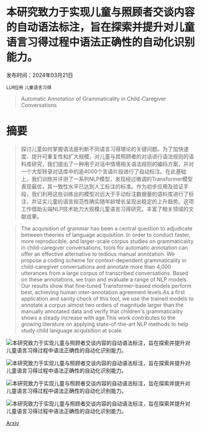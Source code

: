 # 本研究致力于实现儿童与照顾者交谈内容的自动语法标注，旨在探索并提升对儿童语言习得过程中语法正确性的自动化识别能力。

发布时间：2024年03月21日

`LLM应用` `儿童语言习得`

> Automatic Annotation of Grammaticality in Child-Caregiver Conversations

# 摘要

> 探讨儿童如何掌握语法是判断不同语言习得理论的关键问题。为了加快速度、提升可重复性和扩大规模，对儿童与其照顾者的对话进行语法规则的语料库研究，我们提出了一种用于对话中情境相关语法规则的编码方案，并对一个大型转录对话库中的逾4000个言语片段进行了自动标注。在此基础上，我们训练并评测了一系列NLP模型，发现经过微调的Transformer模型表现最优，其一致性水平已达到人工标注的标准。作为初步应用及验证手段，我们利用这些训练出的模型对远大于手动标注数据量的语料库进行了标注，并证实儿童的语言规范性确实随年龄增长呈现出稳定的上升趋势。这项工作借助尖端NLP技术助力大规模儿童语言习得研究，丰富了相关领域的文献成果。

> The acquisition of grammar has been a central question to adjudicate between theories of language acquisition. In order to conduct faster, more reproducible, and larger-scale corpus studies on grammaticality in child-caregiver conversations, tools for automatic annotation can offer an effective alternative to tedious manual annotation. We propose a coding scheme for context-dependent grammaticality in child-caregiver conversations and annotate more than 4,000 utterances from a large corpus of transcribed conversations. Based on these annotations, we train and evaluate a range of NLP models. Our results show that fine-tuned Transformer-based models perform best, achieving human inter-annotation agreement levels.As a first application and sanity check of this tool, we use the trained models to annotate a corpus almost two orders of magnitude larger than the manually annotated data and verify that children's grammaticality shows a steady increase with age.This work contributes to the growing literature on applying state-of-the-art NLP methods to help study child language acquisition at scale.

![本研究致力于实现儿童与照顾者交谈内容的自动语法标注，旨在探索并提升对儿童语言习得过程中语法正确性的自动化识别能力。](../../../paper_images/2403.14208/context_lengths.png)

![本研究致力于实现儿童与照顾者交谈内容的自动语法标注，旨在探索并提升对儿童语言习得过程中语法正确性的自动化识别能力。](../../../paper_images/2403.14208/train_data_size.png)

![本研究致力于实现儿童与照顾者交谈内容的自动语法标注，旨在探索并提升对儿童语言习得过程中语法正确性的自动化识别能力。](../../../paper_images/2403.14208/error_analysis.png)

![本研究致力于实现儿童与照顾者交谈内容的自动语法标注，旨在探索并提升对儿童语言习得过程中语法正确性的自动化识别能力。](../../../paper_images/2403.14208/annotations_grammaticality_over_age.png)

[Arxiv](https://arxiv.org/abs/2403.14208)